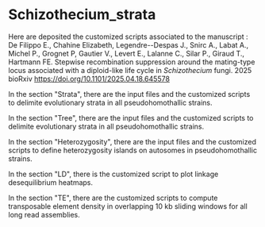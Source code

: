 # Schizothecium_strata

Here are deposited the customized scripts associated to the manuscript : De Filippo E., Chahine Elizabeth, Legendre--Despas J., Snirc A., Labat A., Michel P., Grognet P, Gautier V., Levert E., Lalanne C., Silar P., Giraud T., Hartmann FE. Stepwise recombination suppression around the mating-type locus associated with a diploid-like life cycle in <i>Schizothecium</i> fungi. 2025 bioRxiv https://doi.org/10.1101/2025.04.18.645578 

In the section "Strata", there are the input files and the customized scripts to delimite evolutionary strata in all pseudohomothallic strains.

In the section "Tree",  there are the input files and the customized scripts to delimite evolutionary strata in all pseudohomothallic strains.

In the section "Heterozygosity",  there are the input files and the customized scripts to define heterozygosity islands on autosomes in pseudohomothallic strains.

In the section "LD",  there is the customized script to plot linkage desequilibrium heatmaps.

In the section "TE", there are the customized scripts to compute transposable element density in overlapping 10 kb sliding windows for all long read assemblies.


